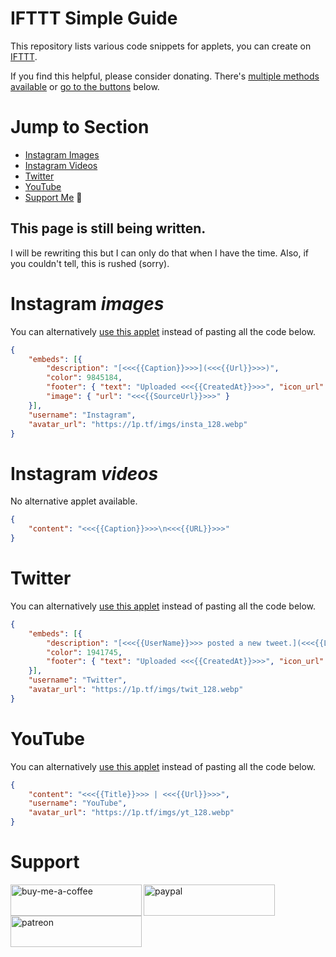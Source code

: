 # IFTTT Simple Guide
This repository lists various code snippets for applets, you can create on [IFTTT](https://ifttt.com). 

If you find this helpful, please consider donating.
There's [multiple methods available](https://dytuk.media/support) or [go to the buttons](#support) below.

 # Jump to Section
 - [Instagram Images](#instagram-images)
 - [Instagram Videos](#instagram-videos)
 - [Twitter](#twitter)
 - [YouTube](#youtube)
 - [Support Me](#support) 💖

## This page is still being written.
I will be rewriting this but I can only do that when I have the time. Also, if you couldn't tell, this is rushed (sorry).

# Instagram *images*
You can alternatively [use this applet](https://ifttt.com/applets/DKiUTcs8-share-photos-to-discord) instead of pasting all the code below.
```json
{
	"embeds": [{
		"description": "[<<<{{Caption}}>>>](<<<{{Url}}>>>)",
		"color": 9845184,
		"footer": { "text": "Uploaded <<<{{CreatedAt}}>>>", "icon_url": "https://1p.tf/imgs/insta_64.webp" },
		"image": { "url": "<<<{{SourceUrl}}>>>" }
	}],
	"username": "Instagram",
	"avatar_url": "https://1p.tf/imgs/insta_128.webp"
}
```
# Instagram *videos*
No alternative applet available.
```json
{
	"content": "<<<{{Caption}}>>>\n<<<{{URL}}>>>"
}
```
# Twitter
You can alternatively [use this applet](https://ifttt.com/applets/rC6SFXRM-post-your-twitter-tweets-to-discord) instead of pasting all the code below.
```json
{
	"embeds": [{
		"description": "[<<<{{UserName}}>>> posted a new tweet.](<<<{{LinkToTweet}}>>>)\n<<<{{Text}}>>>",
		"color": 1941745,
		"footer": { "text": "Uploaded <<<{{CreatedAt}}>>>", "icon_url": "https://1p.tf/imgs/twit_64.webp" }
	}],
	"username": "Twitter",
	"avatar_url": "https://1p.tf/imgs/twit_128.webp"
}
```
# YouTube
You can alternatively [use this applet](https://ifttt.com/applets/C5bKiEfC-message-to-discord-when-you-share-a-new-video-on-youtube) instead of pasting all the code below.
```json
{
	"content": "<<<{{Title}}>>> | <<<{{Url}}>>>",
	"username": "YouTube",
	"avatar_url": "https://1p.tf/imgs/yt_128.webp"
}
```
# Support
<p><a href="https://www.buymeacoffee.com/danielytuk"> <img align="left" src="https://cdn.buymeacoffee.com/buttons/v2/default-yellow.png" height="50" width="210" alt="buy-me-a-coffee" /></a><a href="https://www.paypal.me/dytukmedia"> <img align="left" src="https://i.ibb.co/fdpj8p8/paypal-donate-button.png" height="50" width="210" alt="paypal" /></a><a href="https://www.patreon.com/danielytuk"> <img align="left" src="https://i.ibb.co/hZVcbq9/patreon-button.png" height="50" width="210" alt="patreon" /></a></p>
